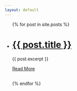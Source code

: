 ```yaml
---
layout: default
---
```


<div class="posts">
  <ul>
 {% for post in site.posts %}
 <li style="margin-bottom: 30px;">

  <h1><a href="{{ site.baseurl }}{{ post.url }}">{{ post.title }}</a></h1>

  <div class="entry">
    {{ post.excerpt }}
  </div>

  <a href="{{ site.baseurl }}{{ post.url }}" class="read-more">Read More</a>
 </li>
 {% endfor %}
  </ul>
</div>
